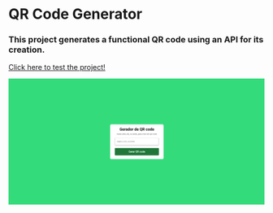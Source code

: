 # QR Code Generator
### This project generates a functional QR code using an API for its creation.
<a href="https://vinicius-rodriguess.github.io/QR-Code-Generator/" target="_blank">
Click here to test the project!</a>
<p></p>
<img src="./src/img/qrcode.png"/>
